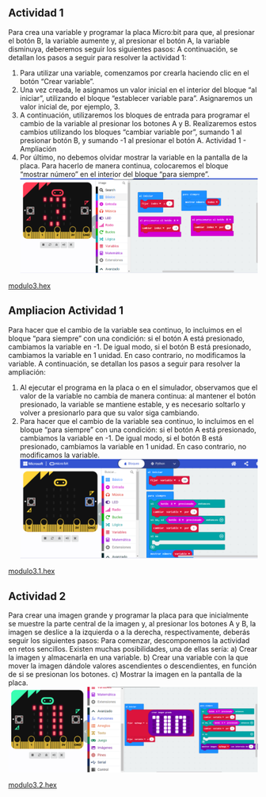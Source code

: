 ## Actividad 1
Para crea una variable y programar la placa Micro:bit para que, al presionar el
botón B, la variable aumente y, al presionar el botón A, la variable disminuya,
deberemos seguir los siguientes pasos:
A continuación, se detallan los pasos a seguir para resolver la actividad 1:
1. Para utilizar una variable, comenzamos por crearla haciendo clic en el botón
“Crear variable”.
2. Una vez creada, le asignamos un valor inicial en el interior del bloque “al
iniciar”, utilizando el bloque “establecer variable para”. Asignaremos un
valor inicial de, por ejemplo, 3.
3. A continuación, utilizaremos los bloques de entrada para programar el
cambio de la variable al presionar los botones A y B. Realizaremos estos
cambios utilizando los bloques “cambiar variable por”, sumando 1 al
presionar botón B, y sumando -1 al presionar el botón A.
Actividad 1 - Ampliación
4. Por último, no debemos olvidar mostrar la variable en la pantalla de la placa.
Para hacerlo de manera continua, colocaremos el bloque “mostrar número”
en el interior del bloque “para siempre”.
![image](modulo3.PNG)
 
 [modulo3.hex](modulo3.hex)
## Ampliacion Actividad 1
Para hacer que el cambio de la variable sea continuo, lo incluimos en el bloque
“para siempre” con una condición: si el botón A está presionado, cambiamos la
variable en -1. De igual modo, si el botón B está presionado, cambiamos la variable
en 1 unidad. En caso contrario, no modificamos la variable.
A continuación, se detallan los pasos a seguir para resolver la ampliación:
1. Al ejecutar el programa en la placa o en el simulador, observamos que el
valor de la variable no cambia de manera continua: al mantener el botón
presionado, la variable se mantiene estable, y es necesario soltarlo y volver
a presionarlo para que su valor siga cambiando.
2. Para hacer que el cambio de la variable sea continuo, lo incluimos en el
bloque “para siempre” con una condición: si el botón A está presionado,
cambiamos la variable en -1. De igual modo, si el botón B está presionado,
cambiamos la variable en 1 unidad. En caso contrario, no modificamos la
variable.
![image](modulo3.1.PNG)
 
 [modulo3.1.hex](modulo31.hex)
## Actividad 2
Para crear una imagen grande y programar la placa para que inicialmente se
muestre la parte central de la imagen y, al presionar los botones A y B, la imagen
se deslice a la izquierda o a la derecha, respectivamente, deberás seguir los
siguientes pasos:
Para comenzar, descomponemos la actividad en retos sencillos. Existen muchas
posibilidades, una de ellas sería:
a) Crear la imagen y almacenarla en una variable.
b) Crear una variable con la que mover la imagen dándole valores
ascendientes o descendientes, en función de si se presionan los
botones.
c) Mostrar la imagen en la pantalla de la placa.
![image](modulo3.2.PNG)
 
 [modulo3.2.hex](modulo32.hex)
